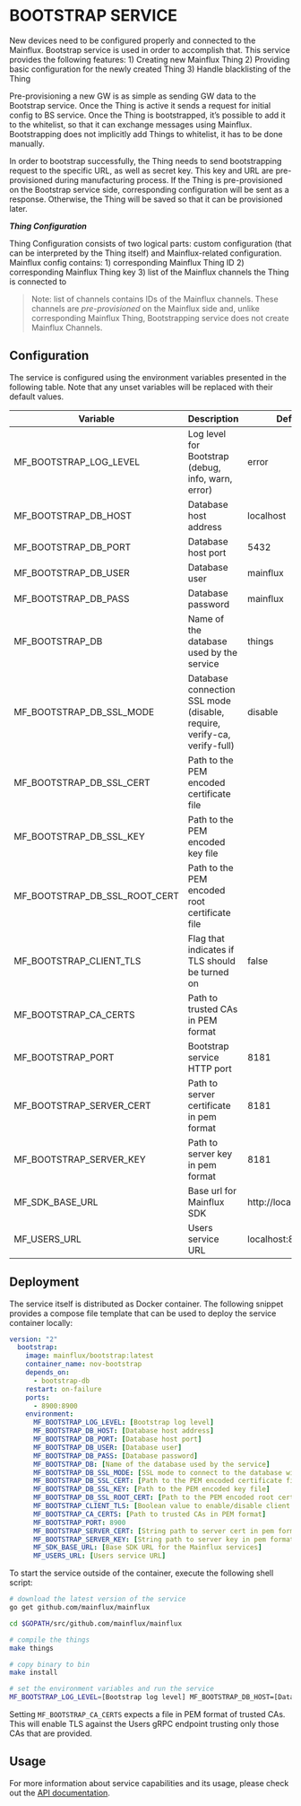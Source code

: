 # BOOTSTRAP SERVICE

New devices need to be configured properly and connected to the Mainflux. Bootstrap service is used in order to accomplish that. This service provides the following features:
    1) Creating new Mainflux Thing
    2) Providing basic configuration for the newly created Thing
    3) Handle blacklisting of the Thing

Pre-provisioning a new GW is as simple as sending GW data to the Bootstrap service. Once the Thing is active it sends a request for initial config to BS service. Once the Thing is bootstrapped, it’s possible to add it to the whitelist, so that it can exchange messages using Mainflux. Bootstrapping does not implicitly add Things to whitelist, it has to be done manually.

In order to bootstrap successfully, the Thing needs to send bootstrapping request to the specific URL, as well as secret key. This key and URL are pre-provisioned during manufacturing process. If the Thing is pre-provisioned on the Bootstrap service side, corresponding configuration will be sent as a response. Otherwise, the Thing will be saved so that it can be provisioned later.

***Thing Configuration***

Thing Configuration consists of two logical parts: custom configuration (that can be interpreted by the Thing itself) and Mainflux-related configuration. Mainflux config contains:
    1) corresponding Mainflux Thing ID
    2) corresponding Mainflux Thing key
    3) list of the Mainflux channels the Thing is connected to

>Note: list of channels contains IDs of the Mainflux channels. These channels are _pre-provisioned_ on the Mainflux side and, unlike corresponding Mainflux Thing, Bootstrapping service does not create Mainflux Channels.

## Configuration

The service is configured using the environment variables presented in the
following table. Note that any unset variables will be replaced with their
default values.

| Variable                      | Description                                                             | Default               |
|-------------------------------|-------------------------------------------------------------------------|-----------------------|
| MF_BOOTSTRAP_LOG_LEVEL        | Log level for Bootstrap (debug, info, warn, error)                      | error                 |
| MF_BOOTSTRAP_DB_HOST          | Database host address                                                   | localhost             |
| MF_BOOTSTRAP_DB_PORT          | Database host port                                                      | 5432                  |
| MF_BOOTSTRAP_DB_USER          | Database user                                                           | mainflux              |
| MF_BOOTSTRAP_DB_PASS          | Database password                                                       | mainflux              |
| MF_BOOTSTRAP_DB               | Name of the database used by the service                                | things                |
| MF_BOOTSTRAP_DB_SSL_MODE      | Database connection SSL mode (disable, require, verify-ca, verify-full) | disable               |
| MF_BOOTSTRAP_DB_SSL_CERT      | Path to the PEM encoded certificate file                                |                       |
| MF_BOOTSTRAP_DB_SSL_KEY       | Path to the PEM encoded key file                                        |                       |
| MF_BOOTSTRAP_DB_SSL_ROOT_CERT | Path to the PEM encoded root certificate file                           |                       |
| MF_BOOTSTRAP_CLIENT_TLS       | Flag that indicates if TLS should be turned on                          | false                 |
| MF_BOOTSTRAP_CA_CERTS         | Path to trusted CAs in PEM format                                       |                       |
| MF_BOOTSTRAP_PORT             | Bootstrap service HTTP port                                             | 8181                  |
| MF_BOOTSTRAP_SERVER_CERT      | Path to server certificate in pem format                                | 8181                  |
| MF_BOOTSTRAP_SERVER_KEY       | Path to server key in pem format                                        | 8181                  |
| MF_SDK_BASE_URL               | Base url for Mainflux SDK                                               | http://localhost:8182 |
| MF_USERS_URL                  | Users service URL                                                       | localhost:8181        |

## Deployment

The service itself is distributed as Docker container. The following snippet
provides a compose file template that can be used to deploy the service container
locally:

```yaml
version: "2"
  bootstrap:
    image: mainflux/bootstrap:latest
    container_name: nov-bootstrap
    depends_on:
      - bootstrap-db
    restart: on-failure
    ports:
      - 8900:8900
    environment:
      MF_BOOTSTRAP_LOG_LEVEL: [Bootstrap log level]
      MF_BOOTSTRAP_DB_HOST: [Database host address]
      MF_BOOTSTRAP_DB_PORT: [Database host port]
      MF_BOOTSTRAP_DB_USER: [Database user]
      MF_BOOTSTRAP_DB_PASS: [Database password]
      MF_BOOTSTRAP_DB: [Name of the database used by the service]
      MF_BOOTSTRAP_DB_SSL_MODE: [SSL mode to connect to the database with]
      MF_BOOTSTRAP_DB_SSL_CERT: [Path to the PEM encoded certificate file]
      MF_BOOTSTRAP_DB_SSL_KEY: [Path to the PEM encoded key file]
      MF_BOOTSTRAP_DB_SSL_ROOT_CERT: [Path to the PEM encoded root certificate file]
      MF_BOOTSTRAP_CLIENT_TLS: [Boolean value to enable/disable client TLS]
      MF_BOOTSTRAP_CA_CERTS: [Path to trusted CAs in PEM format]
      MF_BOOTSTRAP_PORT: 8900
      MF_BOOTSTRAP_SERVER_CERT: [String path to server cert in pem format]
      MF_BOOTSTRAP_SERVER_KEY: [String path to server key in pem format]
      MF_SDK_BASE_URL: [Base SDK URL for the Mainflux services]
      MF_USERS_URL: [Users service URL]
```

To start the service outside of the container, execute the following shell script:

```bash
# download the latest version of the service
go get github.com/mainflux/mainflux

cd $GOPATH/src/github.com/mainflux/mainflux

# compile the things
make things

# copy binary to bin
make install

# set the environment variables and run the service
MF_BOOTSTRAP_LOG_LEVEL=[Bootstrap log level] MF_BOOTSTRAP_DB_HOST=[Database host address] MF_BOOTSTRAP_DB_PORT=[Database host port] MF_BOOTSTRAP_DB_USER=[Database user] MF_BOOTSTRAP_DB_PASS=[Database password] MF_BOOTSTRAP_DB=[Name of the database used by the service] MF_BOOTSTRAP_DB_SSL_MODE=[SSL mode to connect to the database with] MF_BOOTSTRAP_DB_SSL_CERT=[Path to the PEM encoded certificate file] MF_BOOTSTRAP_DB_SSL_KEY=[Path to the PEM encoded key file] MF_BOOTSTRAP_DB_SSL_ROOT_CERT=[Path to the PEM encoded root certificate file] MF_BOOTSTRAP_CLIENT_TLS=[Boolean value to enable/disable client TLS] MF_BOOTSTRAP_CA_CERTS=[Path to trusted CAs in PEM format] MF_BOOTSTRAP_PORT=[Service HTTP port] MF_BOOTSTRAP_SERVER_CERT=[Path to server certificate] MF_BOOTSTRAP_SERVER_KEY=[Path to server key] MF_SDK_BASE_URL=[Base SDK URL for the Mainflux services] MF_USERS_URL=[Users service URL] $GOBIN/mainflux-things
```

Setting `MF_BOOTSTRAP_CA_CERTS` expects a file in PEM format of trusted CAs. This will enable TLS against the Users gRPC endpoint trusting only those CAs that are provided.

## Usage

For more information about service capabilities and its usage, please check out
the [API documentation](swagger.yaml).

[doc]: http://mainflux.readthedocs.io
